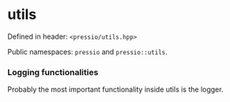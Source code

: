 
# utils

Defined in header: `<pressio/utils.hpp>`

Public namespaces: `pressio` and `pressio::utils`.


### Logging functionalities
Probably the most important functionality inside utils is the logger.



